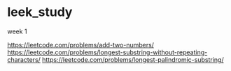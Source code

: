 # leek_study

week 1

https://leetcode.com/problems/add-two-numbers/
https://leetcode.com/problems/longest-substring-without-repeating-characters/
https://leetcode.com/problems/longest-palindromic-substring/
